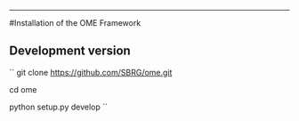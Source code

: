 --------------------------------------------------------------------------------

#Installation of the OME Framework

## Development version

``
git clone https://github.com/SBRG/ome.git

cd ome

python setup.py develop
``


